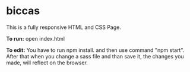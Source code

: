 # biccas

This is a fully responsive HTML and CSS Page.<br>

<b>To run:</b>
open index.html

<b>To edit:</b>
You have to run npm install. and then use command "npm start". After that when you change a sass file and than save it, the changes you made, will reflect on the browser.
